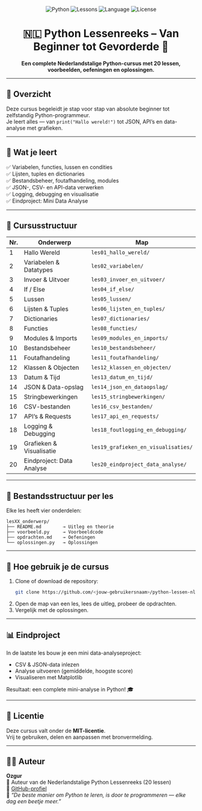 <!-- Banner -->
<p align="center">
  <img src="https://img.shields.io/badge/Python-3.x-blue.svg" alt="Python">
  <img src="https://img.shields.io/badge/Lessen-20-orange.svg" alt="Lessons">
  <img src="https://img.shields.io/badge/Taal-Nederlands-red.svg" alt="Language">
  <img src="https://img.shields.io/badge/License-MIT-green.svg" alt="License">
</p>

<h1 align="center">🇳🇱 Python Lessenreeks – Van Beginner tot Gevorderde 🐍</h1>

<p align="center">
  <b>Een complete Nederlandstalige Python-cursus met 20 lessen, voorbeelden, oefeningen en oplossingen.</b>
</p>

---

## 📘 Overzicht

Deze cursus begeleidt je stap voor stap van absolute beginner tot zelfstandig Python-programmeur.  
Je leert alles — van <code>print("Hallo wereld!")</code> tot JSON, API’s en data-analyse met grafieken.

---

## 🎯 Wat je leert

✅ Variabelen, functies, lussen en condities  
✅ Lijsten, tuples en dictionaries  
✅ Bestandsbeheer, foutafhandeling, modules  
✅ JSON-, CSV- en API-data verwerken  
✅ Logging, debugging en visualisatie  
✅ Eindproject: Mini Data Analyse  

---

## 🧱 Cursusstructuur

| Nr. | Onderwerp | Map |
|----|------------|-----|
| 1 | Hallo Wereld | `les01_hallo_wereld/` |
| 2 | Variabelen & Datatypes | `les02_variabelen/` |
| 3 | Invoer & Uitvoer | `les03_invoer_en_uitvoer/` |
| 4 | If / Else | `les04_if_else/` |
| 5 | Lussen | `les05_lussen/` |
| 6 | Lijsten & Tuples | `les06_lijsten_en_tuples/` |
| 7 | Dictionaries | `les07_dictionaries/` |
| 8 | Functies | `les08_functies/` |
| 9 | Modules & Imports | `les09_modules_en_imports/` |
| 10 | Bestandsbeheer | `les10_bestandsbeheer/` |
| 11 | Foutafhandeling | `les11_foutafhandeling/` |
| 12 | Klassen & Objecten | `les12_klassen_en_objecten/` |
| 13 | Datum & Tijd | `les13_datum_en_tijd/` |
| 14 | JSON & Data-opslag | `les14_json_en_dataopslag/` |
| 15 | Stringbewerkingen | `les15_stringbewerkingen/` |
| 16 | CSV-bestanden | `les16_csv_bestanden/` |
| 17 | API’s & Requests | `les17_api_en_requests/` |
| 18 | Logging & Debugging | `les18_foutlogging_en_debugging/` |
| 19 | Grafieken & Visualisatie | `les19_grafieken_en_visualisaties/` |
| 20 | Eindproject: Data Analyse | `les20_eindproject_data_analyse/` |

---

## 🧩 Bestandsstructuur per les

Elke les heeft vier onderdelen:

```
lesXX_onderwerp/
├── README.md        → Uitleg en theorie
├── voorbeeld.py     → Voorbeeldcode
├── opdrachten.md    → Oefeningen
└── oplossingen.py   → Oplossingen
```

---

## 🚀 Hoe gebruik je de cursus

1. Clone of download de repository:  
   ```bash
   git clone https://github.com/<jouw-gebruikersnaam>/python-lessen-nl.git
   ```
2. Open de map van een les, lees de uitleg, probeer de opdrachten.
3. Vergelijk met de oplossingen.

---

## 📊 Eindproject

In de laatste les bouw je een mini data-analyseproject:  
- CSV & JSON-data inlezen  
- Analyse uitvoeren (gemiddelde, hoogste score)  
- Visualiseren met Matplotlib  

Resultaat: een complete mini-analyse in Python! 🎓  

---

## 🪪 Licentie
Deze cursus valt onder de **MIT-licentie**.  
Vrij te gebruiken, delen en aanpassen met bronvermelding.

---

## 👨‍💻 Auteur
**Ozgur**  
📘 Auteur van de Nederlandstalige Python Lessenreeks (20 lessen)  
🔗 [GitHub-profiel](https://github.com/Dhr-Ozgur)  
🐍 _“De beste manier om Python te leren, is door te programmeren — elke dag een beetje meer.”_
